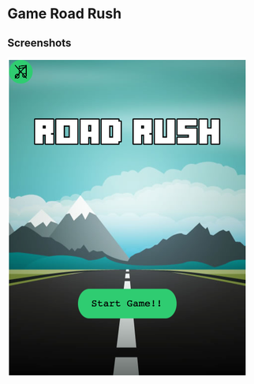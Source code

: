 # Game Road Rush

## Screenshots

![Alt text](https://github.com/joaopfzousa/Road_rush/blob/master/screenshots/menu.png "Menu")